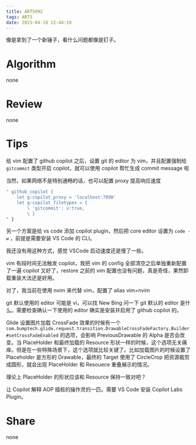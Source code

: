 ```yaml
---
title: ARTS092
tags: ARTS
date: 2023-04-18 22:44:19
---
```


像是拿到了一个新锤子，看什么问题都像是钉子。

<!--more-->

# Algorithm

none

# Review

none

# Tips

给 vim 配置了 github copilot 之后，设置 git 的 editor 为 vim，并且配置强制给 `gitcommit` 类型开启 copilot，就可以使用 copilot 帮忙生成 commit message 啦

当然，如果网络不是特别通畅的话，也可以配置 proxy 提高响应速度

```bash
" github_copilot {
    let g:copilot_proxy = 'localhost:7890'
    let g:copilot_filetypes = {
        \ 'gitcommit': v:true,
        \ }
" }
```

另一个方案是给 vs code 添加 copilot plugin，然后把 core editor 设置为 `code -w` ，前提是需要安装 VS Code 的 CLI。

我还没有用这种方式，感觉 VSCode 启动速度还是慢了一些。

vim 有段时间无法触发 copilot，我把 vim 的 config 全部清空之后单独重新配置了一遍 copilot 又好了，restore 之前的 vim 配置也没有问题，真是奇怪，果然卸载重装大法还是好用。

对了，我当前在使用 nvim 来代替 vim，配置了 alias vim=nvim

git 默认使用的 editor 可能是 vi，可以找 New Bing 问一下 git 默认的 editor 是什么。需要检查确认一下使用的 editor 确实是安装并启用了 github copilot 的。

Glide 设置图片加载 CrossFade 效果的时候有一个 `com.bumptech.glide.request.transition.DrawableCrossFadeFactory.Builder#setCrossFadeEnabled` 的选项，会影响 PreviousDrawable 的 Alpha 是否会改变。当 PlaceHolder 和最终加载的 Resource 形状一样的时候，这个选项无关痛痒。但是在一些特殊场景下，这个选项就比较关键了。比如加载图片的时候设置了 Placeholder 是方形的 Drawable，最终的 Target 使用了 CircleCrop 把资源裁剪成圆形，就会出现 PlaceHolder 和 Resouece 重叠展示的情况。

理论上 PlaceHolder 的形状应该和 Resource 保持一致对吧？

让 Copilot 解释 AOP 插桩的操作灵的一匹。需要 VS Code 安装 Copilot Labs Plugin。

# Share

none
